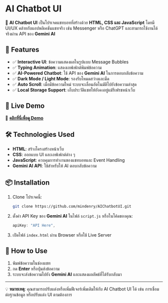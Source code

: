 # AI Chatbot UI

🚀 **AI Chatbot UI** เป็นโปรเจคแชทบอทที่สร้างด้วย **HTML, CSS และ JavaScript** โดยมี UI/UX คล้ายกับแอปพลิเคชันแชทจริง เช่น Messenger หรือ ChatGPT และสามารถใช้งานได้จริงผ่าน API ของ **Gemini AI**

## 🎯 Features
- ✅ **Interactive UI**: ข้อความแสดงผลในรูปแบบ Message Bubbles
- ✅ **Typing Animation**: แสดงเอฟเฟกต์พิมพ์ข้อความ
- ✅ **AI-Powered Chatbot**: ใช้ API ของ **Gemini AI** ในการตอบกลับข้อความ
- ✅ **Dark Mode / Light Mode**: รองรับโหมดสว่างและมืด
- ✅ **Auto Scroll**: เมื่อมีข้อความใหม่ ระบบจะเลื่อนอัตโนมัติไปยังข้อความล่าสุด
- ✅ **Local Storage Support**: เก็บประวัติแชทให้ยังคงอยู่แม้รีเฟรชหน้าเว็บ

## 🚀 Live Demo
🔗 **[คลิกที่นี่เพื่อดู Demo](https://mindenry.github.io/AIChatbotUI/)**

## 🛠️ Technologies Used
- **HTML**: สร้างโครงสร้างหน้าเว็บ
- **CSS**: ออกแบบ UI และเอฟเฟกต์ต่าง ๆ
- **JavaScript**: ควบคุมการทำงานของแชทบอทและ Event Handling
- **Gemini AI API**: ใช้สำหรับให้ AI ตอบกลับข้อความ

## 📦 Installation
1. Clone โปรเจคนี้:
   ```bash
   git clone https://github.com/mindenry/AIChatbotUI.git
   ```
2. ตั้งค่า API Key ของ **Gemini AI** ในไฟล์ `script.js` หรือในโค้ดของคุณ:
   ```javascript
   apiKey: "API Here",
   ```
3. เปิดไฟล์ `index.html` ผ่าน Browser หรือใช้ Live Server

## 🚀 How to Use
1. พิมพ์ข้อความในช่องแชท
2. กด **Enter** หรือปุ่มส่งข้อความ
3. ระบบจะส่งข้อความไปยัง **Gemini AI** และแสดงผลลัพธ์ที่ได้รับกลับมา

---
💡 **หมายเหตุ**: คุณสามารถปรับแต่งหรือเพิ่มฟีเจอร์เพิ่มเติมให้กับ AI Chatbot UI ได้ เช่น การเชื่อมต่อฐานข้อมูล หรือปรับแต่ง UI ตามต้องการ

